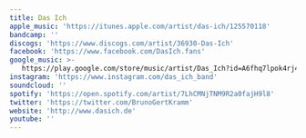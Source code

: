 ```yaml
---
title: Das Ich
apple_music: 'https://itunes.apple.com/artist/das-ich/125570118'
bandcamp: ''
discogs: 'https://www.discogs.com/artist/36930-Das-Ich'
facebook: 'https://www.facebook.com/DasIch.fans'
google_music: >-
   https://play.google.com/store/music/artist/Das_Ich?id=A6fhq7lpok4rj4kfn4avnmcpw6q
instagram: 'https://www.instagram.com/das_ich_band'
soundcloud: ''
spotify: 'https://open.spotify.com/artist/7LhCMNjTNM9R2a0fajH9l8'
twitter: 'https://twitter.com/BrunoGertKramm'
website: 'http://www.dasich.de'
youtube: ''
---
```

